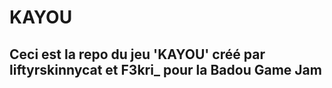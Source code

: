 # KAYOU
## Ceci est la repo du jeu 'KAYOU' créé par liftyrskinnycat et F3kri_ pour la Badou Game Jam

